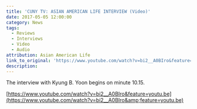 ```yaml
---
title: 'CUNY TV: ASIAN AMERICAN LIFE INTERVIEW (Video)'
date: 2017-05-05 12:00:00
category: News
tags:
  - Reviews
  - Interviews
  - Video
  - Audio
attribution: Asian American Life
link_to_original: 'https://www.youtube.com/watch?v=bi2__A0BIro&feature=youtu.be'
description:
---
```



The interview with Kyung B. Yoon begins on minute 10.15.

[https://www.youtube.com/watch?v=bi2__A0BIro&feature=youtu.be](https://www.youtube.com/watch?v=bi2__A0BIro&amp;feature=youtu.be)